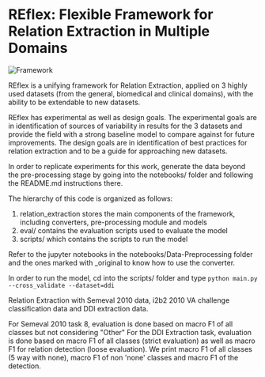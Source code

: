 # REflex: Flexible Framework for Relation Extraction in Multiple Domains


![Framework](https://github.com/geetickachauhan/relation-extraction/blob/master/img/framework.png)

REflex is a unifying framework for Relation Extraction, applied on 3 highly used datasets (from the general, biomedical and clinical domains), with the ability to be extendable to new datasets.

REflex has experimental as well as design goals. The experimental goals are in identification of sources of variability in results for the 3 datasets and provide the field with a strong baseline model to compare against for future improvements. The design goals are in identification of best practices for relation extraction and to be a guide for approaching new datasets.

In order to replicate experiments for this work, generate the data beyond the pre-processing stage by going into the notebooks/ folder and following the README.md instructions there. 

The hierarchy of this code is organized as follows:
1. relation_extraction stores the main components of the framework, including converters, pre-processing module and models
2. eval/ contains the evaluation scripts used to evaluate the model
3. scripts/ which contains the scripts to run the model

Refer to the jupyter notebooks in the notebooks/Data-Preprocessing folder and the ones marked with _original to know how to use the converter.

In order to run the model, cd into the scripts/ folder and type ```python main.py --cross_validate --dataset=ddi```

Relation Extraction with Semeval 2010 data, i2b2 2010 VA challenge classification data and DDI extraction data.

For Semeval 2010 task 8, evaluation is done based on macro F1 of all classes but not considering "Other"
For the DDI Extraction task, evaluation is done based on macro F1 of all classes (strict evaluation) as well
as macro F1 for relation detection (loose evaluation). We print macro F1 of all classes (5 way with none),
macro F1 of non 'none' classes and macro F1 of the detection. 
